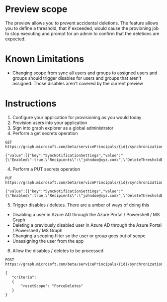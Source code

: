 # Preview scope
The preview allows you to prevent accidental deletions. The feature allows you to define a threshold, that if exceeded, would cause the provioning job to stop executing and prompt for an admin to confirm that the deletions are expected. 

# Known Limitations
* Changing scope from sync all users and groups to assigned users and groups should trigger disables for users and groups that aren't assigned. Those disables aren't covered by the current preview

# Instructions
1) Configure your application for provisioning as you would today
2) Provision users into your application
2) Sign into graph explorer as a global administrator
3) Perform a get secrets operation

```HTTP
GET https://graph.microsoft.com/beta/servicePrincipals/{id}/synchronization/secrets

{"value":[{"key":"SyncNotificationSettings","value":"{\"Enabled\":true,\"Recipients\":\"johndoe@xyz.com\",\"DeleteThresholdEnabled\":true,\"DeleteThresholdValue\":50}"}]}

```


4) Perform a PUT secrets operation

```HTTP
PUT https://graph.microsoft.com/beta/servicePrincipals/{id}/synchronization/secrets

{"value":[{"key":"SyncNotificationSettings","value":"{\"Enabled\":true,\"Recipients\":\"johndoe@xyz.com\",\"DeleteThresholdEnabled\":true,\"DeleteThresholdValue\":50}"}]}

```

5) Trigger disables / deletes. There are a umber of ways of doing this
  - Disabling a user in Azure AD through the Azure Portal / Powershell / MS Graph
  - Deleting a previously disabled user in Azure AD through the Azure Portal / Powershell / MS Graph
  - Changing a scoping filter so the user or group goes out of scope
  - Unassigning the user from the app

6) Allow the disables / deletes to be processed
```HTTP
POST https://graph.microsoft.com/beta/servicePrincipals/{id}/synchronization/jobs/{jobId}/restart

{
   "criteria": 
   {
       "resetScope": "ForceDeletes"
   }
}
```

#
